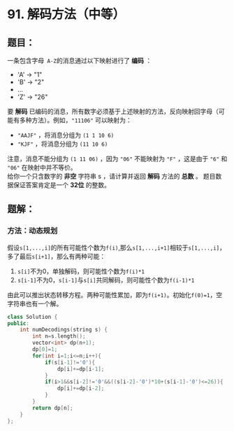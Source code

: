 # 91. 解码方法（中等）
## 题目：
一条包含字母` A-Z`的消息通过以下映射进行了 **编码** ：
* 'A' -> "1"
* 'B' -> "2"
* ...
* 'Z' -> "26"

要 **解码** 已编码的消息，所有数字必须基于上述映射的方法，反向映射回字母（可能有多种方法）。例如，`"11106"` 可以映射为：
* `"AAJF"` ，将消息分组为 `(1 1 10 6)`
* `"KJF"` ，将消息分组为 `(11 10 6)`

注意，消息不能分组为  `(1 11 06)` ，因为 `"06"` 不能映射为 `"F"` ，这是由于 `"6"` 和 `"06"` 在映射中并不等价。\
给你一个只含数字的 **非空** 字符串 s ，请计算并返回 **解码** 方法的 **总数** 。
题目数据保证答案肯定是一个 **32位** 的整数。
## 题解：
### 方法：动态规划
假设`s[1,...,i]`的所有可能性个数为`f(i)`,那么`s[1,...,i+1]`相较于`s[1,...,i]`，多了最后`s[i+1]`，那么有两种可能：
1. `s[i]`不为0，单独解码，则可能性个数为`f(i)*1`
2. `s[i-1]`不为0，`s[i-1]`与`s[i]`共同解码，则可能性个数为`f(i-1)*1`

由此可以推出状态转移方程。两种可能性累加，即为`f(i+1)`。初始化`f(0)=1`，空字符串也有一个解。
```c++
class Solution {
public:
    int numDecodings(string s) {
        int n=s.length();
        vector<int> dp(n+1);
        dp[0]=1;
        for(int i=1;i<=n;i++){
            if(s[i-1]!='0'){
                dp[i]+=dp[i-1];
            }
            if(i>1&&s[i-2]!='0'&&((s[i-2]-'0')*10+(s[i-1]-'0')<=26)){
                dp[i]+=dp[i-2];
            }
        }
        return dp[n];
    }
};
```